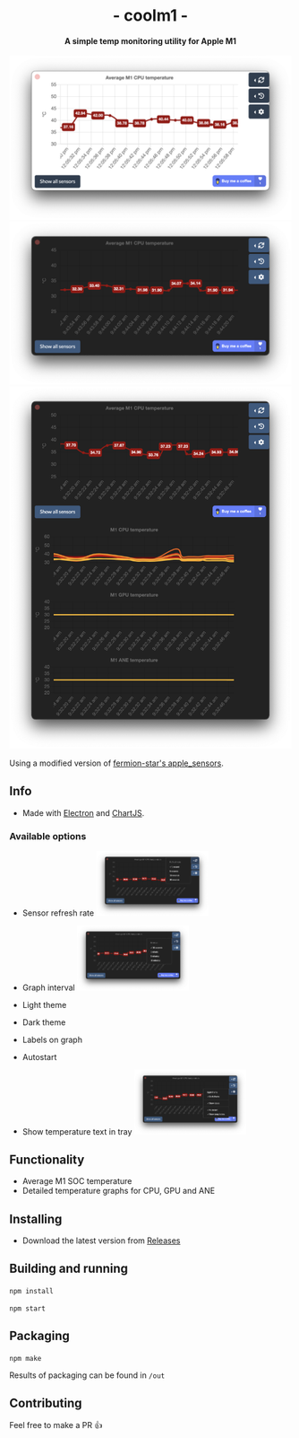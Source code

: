 <h1 align="center">- coolm1 -</h1>

<h4 align="center">A simple temp monitoring utility for Apple M1</h4>

![light_theme](docs/light_theme.png)
![screenshot2](docs/screenshot2.png)
![screenshot](docs/screenshot.png)

Using a modified version of [fermion-star's apple_sensors](https://github.com/fermion-star/apple_sensors).

## Info

- Made with [Electron](https://github.com/electron/electro) and [ChartJS](https://github.com/chartjs/Chart.js).

### Available options

- Sensor refresh rate
  <img src="docs/options_1.png" alt="drawing" style="width:200px;"/>

- Graph interval
  <img src="docs/options_2.png" alt="drawing" style="width:200px;"/>

- Light theme
- Dark theme
- Labels on graph
- Autostart
- Show temperature text in tray
  <img src="docs/options_3.png" alt="drawing" style="width:200px;"/>

## Functionality

- Average M1 SOC temperature
- Detailed temperature graphs for CPU, GPU and ANE

## Installing

- Download the latest version from [Releases](https://github.com/andreivdev/coolm1/releases)

## Building and running

`npm install`

`npm start`

## Packaging

`npm make`

Results of packaging can be found in `/out`

## Contributing

Feel free to make a PR 👍

